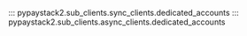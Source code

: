 ::: pypaystack2.sub_clients.sync_clients.dedicated_accounts
::: pypaystack2.sub_clients.async_clients.dedicated_accounts
